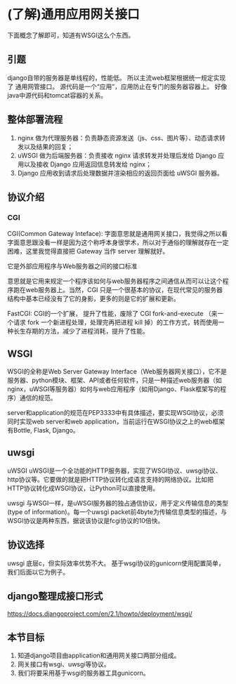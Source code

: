 (了解)通用应用网关接口
========
下面概念了解即可，知道有WSGI这么个东西。 
## 引题
django自带的服务器是单线程的，性能低。
所以主流web框架根据统一规定实现了 通用网管接口。 源代码是一个“应用”，应用防止在专门的服务器容器上。
好像java中源代码和tomcat容器的关系。

## 整体部署流程
1. nginx 做为代理服务器：负责静态资源发送（js、css、图片等）、动态请求转发以及结果的回复；
2. uWSGI 做为后端服务器：负责接收 nginx 请求转发并处理后发给 Django 应用以及接收 Django 应用返回信息转发给 nginx；
3. Django 应用收到请求后处理数据并渲染相应的返回页面给 uWSGI 服务器。


## 协议介绍
### CGI
CGI(Common Gateway Inteface): 字面意思就是通用网关接口，我觉得之所以看字面意思跟没看一样是因为这个称呼本身很学术，所以对于通俗的理解就存在一定困难，这里我觉得直接把 Gateway 当作 server 理解就好。

它是外部应用程序与Web服务器之间的接口标准

意思就是它用来规定一个程序该如何与web服务器程序之间通信从而可以让这个程序跑在web服务器上。当然，CGI 只是一个很基本的协议，在现代常见的服务器结构中基本已经没有了它的身影，更多的则是它的扩展和更新。

FastCGI: CGI的一个扩展， 提升了性能，废除了 CGI fork-and-execute （来一个请求 fork 一个新进程处理，处理完再把进程 kill 掉）的工作方式，转而使用一种长生存期的方法，减少了进程消耗，提升了性能。
## WSGI
WSGI的全称是Web Server Gateway Interface（Web服务器网关接口），它不是服务器、python模块、框架、API或者任何软件，只是一种描述web服务器（如nginx，uWSGI等服务器）如何与web应用程序（如用Django、Flask框架写的程序）通信的规范。

server和application的规范在PEP3333中有具体描述，要实现WSGI协议，必须同时实现web server和web application，当前运行在WSGI协议之上的web框架有Bottle, Flask, Django。
## uwsgi
uWSGI
uWSGI是一个全功能的HTTP服务器，实现了WSGI协议、uwsgi协议、http协议等。它要做的就是把HTTP协议转化成语言支持的网络协议。比如把HTTP协议转化成WSGI协议，让Python可以直接使用。

uwsgi
与WSGI一样，是uWSGI服务器的独占通信协议，用于定义传输信息的类型(type of information)。每一个uwsgi packet前4byte为传输信息类型的描述，与WSGI协议是两种东西，据说该协议是fcgi协议的10倍快。

## 协议选择
uwsgi 底层c，但实际效率优势不大。
基于wsgi协议的gunicorn使用配置简单，我们后面以它为例子。


## django整理成接口形式
https://docs.djangoproject.com/en/2.1/howto/deployment/wsgi/

## 本节目标
1. 知道django项目由application和通用网关接口两部分组成。
2. 网关接口有wsgi、uwsgi等协议。
3. 我们将要采用基于wsgi的服务器工具gunicorn。
